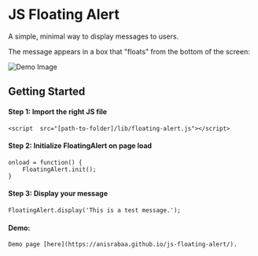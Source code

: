 # JS Floating Alert

A simple, minimal way to display messages to users.

The message appears in a box that "floats" from the bottom of the screen:

![Demo Image](https://drive.google.com/uc?export=view&id=1W1gyQ-LMuySNnfuEJEelQPYAKf89qRtW)


## Getting Started

#### Step 1: Import the right JS file
	<script  src="[path-to-folder]/lib/floating-alert.js"></script>
	
#### Step 2: Initialize FloatingAlert on page load
	onload = function() {
		FloatingAlert.init();
	}

#### Step 3: Display your message
	FloatingAlert.display('This is a test message.');

#### Demo:

    Demo page [here](https://anisrabaa.github.io/js-floating-alert/).